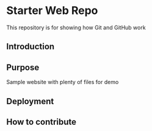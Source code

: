 # Starter Web Repo

This repository is for showing how Git and GitHub work

## Introduction

## Purpose

Sample website with plenty of files for demo

## Deployment

## How to contribute